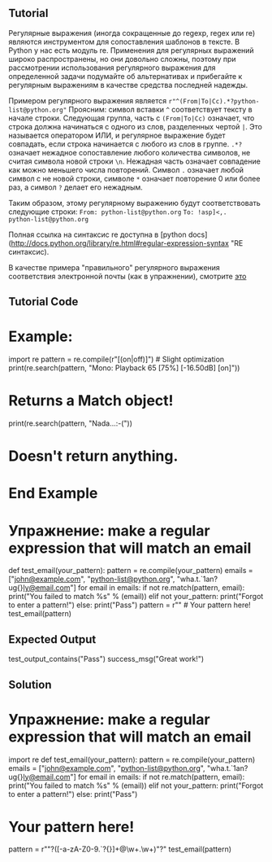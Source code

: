 Tutorial
--------

Регулярные выражения (иногда сокращенные до regexp, regex или re) являются инструментом для сопоставления шаблонов в тексте. В Python у нас есть модуль re. Применения для регулярных выражений широко распространены, но они довольно сложны, поэтому при рассмотрении использования регулярного выражения для определенной задачи подумайте об альтернативах и прибегайте к регулярным выражениям в качестве средства последней надежды.

Примером регулярного выражения является `r"^(From|To|Cc).*?python-list@python.org"` Проясним: 
символ вставки `^` соответствует тексту в начале строки. Следующая группа, часть с `(From|To|Cc)` означает, что строка должна начинаться с одного из слов, разделенных чертой `|`. Это называется оператором ИЛИ, и регулярное выражение будет совпадать, если строка начинается с любого из слов в группе. `.*?` означает нежадное сопоставление любого количества символов, не считая символа новой строки `\n`. Нежадная часть означает совпадение как можно меньшего числа повторений. Символ `.` означает любой символ с не новой строки, символe `*` означает повторение 0 или более раз, а символ `?` делает его нежадным.

Таким образом, этому регулярному выражению будут соответствовать следующие строки:
`From: python-list@python.org`
`To: !asp]<,.      python-list@python.org`

Полная ссылка на синтаксис re доступна в [python
docs](http://docs.python.org/library/re.html#regular-expression-syntax
"RE синтаксис).

В качестве примера "правильного" регулярного выражения соответствия электронной почты (как в упражнении), смотрите [это](http://www.ex-parrot.com/pdw/Mail-RFC822-Address.html)

Tutorial Code
-------------
# Example: 
import re
pattern = re.compile(r"\[(on|off)\]") # Slight optimization
print(re.search(pattern, "Mono: Playback 65 [75%] [-16.50dB] [on]"))
# Returns a Match object!
print(re.search(pattern, "Nada...:-("))
# Doesn't return anything.
# End Example

# Упражнение: make a regular expression that will match an email
def test_email(your_pattern):
    pattern = re.compile(your_pattern)
    emails = ["john@example.com", "python-list@python.org", "wha.t.`1an?ug{}ly@email.com"]
    for email in emails:
        if not re.match(pattern, email):
            print("You failed to match %s" % (email))
        elif not your_pattern:
            print("Forgot to enter a pattern!")
        else:
            print("Pass")
pattern = r"" # Your pattern here!
test_email(pattern)
    

Expected Output
---------------
test_output_contains("Pass")
success_msg("Great work!")

Solution
--------
# Упражнение: make a regular expression that will match an email
import re
def test_email(your_pattern):
    pattern = re.compile(your_pattern)
    emails = ["john@example.com", "python-list@python.org", "wha.t.`1an?ug{}ly@email.com"]
    for email in emails:
        if not re.match(pattern, email):
            print("You failed to match %s" % (email))
        elif not your_pattern:
            print("Forgot to enter a pattern!")
        else:
            print("Pass")
# Your pattern here!
pattern = r"\"?([-a-zA-Z0-9.`?{}]+@\w+\.\w+)\"?"
test_email(pattern)
